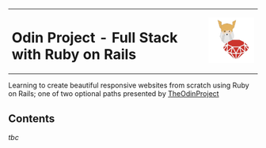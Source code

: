 <table>
<tr>
<td>

# Odin Project - Full Stack with Ruby on Rails

</td>
<td>

![logos for the odin project and ruby programming language](./img/ruby.svg)

</td>
</tr>
</table>

Learning to create beautiful responsive websites from scratch using Ruby on Rails; one of two optional paths presented by [TheOdinProject](https://www.theodinproject.com)

## Contents

*tbc*
